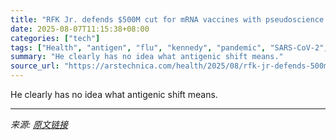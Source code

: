 ```yaml
---
title: "RFK Jr. defends $500M cut for mRNA vaccines with pseudoscience gobbledygook"
date: 2025-08-07T11:15:38+08:00
categories: ["tech"]
tags: ["Health", "antigen", "flu", "kennedy", "pandemic", "SARS-CoV-2", "vaccine", "virus"]
summary: "He clearly has no idea what antigenic shift means."
source_url: "https://arstechnica.com/health/2025/08/rfk-jr-defends-500m-cut-for-mrna-vaccines-with-pseudoscience-gobbledygook/"
---
```


He clearly has no idea what antigenic shift means.

---

*来源: [原文链接](https://arstechnica.com/health/2025/08/rfk-jr-defends-500m-cut-for-mrna-vaccines-with-pseudoscience-gobbledygook/)*
